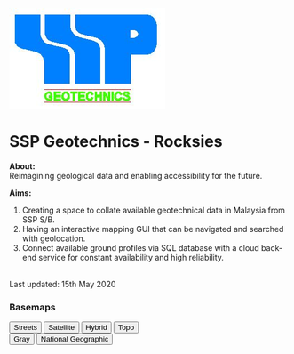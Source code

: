 ![alt text](https://github.com/Rocksies/rocksies.github.io/blob/soil-profile/Logo.JPG)

# SSP Geotechnics - Rocksies 

**About:**
<br>
Reimagining geological data and enabling accessibility for the future. 
<br>

**Aims:** 
<br>
1. Creating a space to collate available geotechnical data in Malaysia from SSP S/B. 
2. Having an interactive mapping GUI that can be navigated and searched with geolocation. 
3. Connect available ground profiles via SQL database with a cloud back-end service for constant availability and high reliability. 

<br> 
Last updated: 15th May 2020 

<html>
<head>
  <meta http-equiv="Content-Type" content="text/html; charset=utf-8">
  <meta http-equiv="X-UA-Compatible" content="IE=7,IE=9">   
  <meta name="viewport" content="initial-scale=1, maximum-scale=1,user-scalable=no">
  <title>Basemaps</title>
  <link rel="shortcut icon" href="//esri.github.io/quickstart-map-js/images/favicon.ico">
  <!-- ArcGIS API for JavaScript CSS-->
  <link rel="stylesheet" href="//js.arcgis.com/3.10/js/esri/css/esri.css">
  <!-- Web Framework CSS - Bootstrap (getbootstrap.com) and Bootstrap-map-js (github.com/esri/bootstrap-map-js) -->
  <link rel="stylesheet" href="//netdna.bootstrapcdn.com/bootstrap/3.1.1/css/bootstrap.min.css" rel="stylesheet">
  <link rel="stylesheet" href="//esri.github.io/bootstrap-map-js/src/css/bootstrapmap.css">
  <style>
    html, body, #mapDiv {
      height: 100%;
      width: 100%;
    }
  </style>

  <!-- ArcGIS API for JavaScript library references -->
  <script src="//js.arcgis.com/3.10compact"></script>
  <script>
    require(["esri/map", 
      "dojo/on", 
      "dojo/dom", 
      "dojo/domReady!"], 
      function(Map, on, dom) {
        // Create map
        var map = new Map("mapDiv",{ 
          basemap: "gray",
          center: [-122.69, 45.52],
          zoom: 3
        });

        // Wire UI Events
        on(dom.byId("btnStreets"),"click", function() { 
          map.setBasemap("streets");
        });
        on(dom.byId("btnSatellite"),"click", function() { 
          map.setBasemap("satellite");
        });
        on(dom.byId("btnHybrid"),"click", function() { 
          map.setBasemap("hybrid");
        });
        on(dom.byId("btnTopo"),"click", function() { 
          map.setBasemap("topo");
        });
        on(dom.byId("btnGray"),"click", function() { 
          map.setBasemap("gray");
        });
        on(dom.byId("btnNatGeo"),"click", function() { 
          map.setBasemap("national-geographic");
        });
    });
  </script>   
</head>
  <body>
    <div class="panel panel-primary panel-fixed">
      <div class="panel-heading">
        <h3 class="panel-title">Basemaps</h3>
      </div>
      <div class="panel-body">
        <div class="btn-toolbar">
          <div class="btn-group">
            <button id="btnStreets" class="btn btn-default">Streets</button>
            <button id="btnSatellite" class="btn btn-default">Satellite</button>
            <button id="btnHybrid" class="btn btn-default">Hybrid</button>
            <button id="btnTopo" class="btn btn-default">Topo</button>
          </div>  
        </div>
        <div class="btn-toolbar">
          <div class="btn-group">
            <button id="btnGray" class="btn btn-default">Gray</button>
            <button id="btnNatGeo" class="btn btn-default">National Geographic</button>
          </div>  
        </div>
      </div>
    </div>
    <div id="mapDiv"></div>
  </body>
</html>

